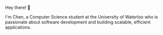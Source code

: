 Hey there! 👋

I'm Chen, a Computer Science student at the University of Waterloo who is passionate about software development and building scalable, efficient applications. 

